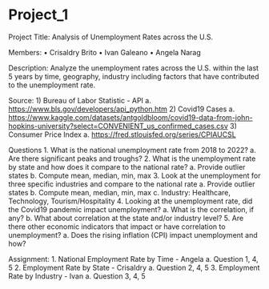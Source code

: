 # Project_1

Project Title: Analysis of Unemployment Rates across the U.S.

Members: 
	• Crisaldry Brito
	• Ivan Galeano
  • Angela Narag

Description: Analyze the unemployment rates across the U.S. within the last 5 years by time, geography, industry including factors  that have contributed to the unemployment rate. 

Source:
	1) Bureau of Labor Statistic - API
		a. https://www.bls.gov/developers/api_python.htm
	2) Covid19 Cases
		a. https://www.kaggle.com/datasets/antgoldbloom/covid19-data-from-john-hopkins-university?select=CONVENIENT_us_confirmed_cases.csv
  3) Consumer Price Index
    a. https://fred.stlouisfed.org/series/CPIAUCSL

Questions
	1. What is the national unemployment rate from 2018 to 2022?
		a. Are there significant peaks and troughs? 
	2. What is the unemployment rate by state and how does it compare to the national rate?
		a. Provide outlier states
		b. Compute mean, median, min, max
	3. Look at the unemployment for three specific industries and compare to the national rate
		a. Provide outlier states
		b. Compute mean, median, min, max
		c. Industry:  Healthcare, Technology, Tourism/Hospitality
	4. Looking at the  unemployment rate, did the Covid19 pandemic impact unemployment? 
		a. What is the correlation, if any?
		b. What about correlation at the state and/or industry level?
	5. Are there other economic indicators that impact or have correlation to unemployment? 
		a. Does the rising inflation (CPI) impact unemployment and how? 

Assignment: 
	1. National Employment Rate by Time - Angela
		a. Question 1, 4, 5
	2. Employment Rate by State - Crisaldry
		a. Question 2, 4, 5
	3. Employment Rate by Industry - Ivan
    a. Question 3, 4, 5


